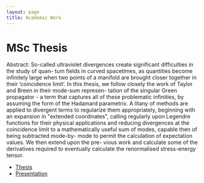 ```yaml
---
layout: page
title: Academic Work
---
```


# MSc Thesis

Abstract: So-called ultraviolet divergences create significant difficulties in the study of quan- tum fields in curved spacetimes, as quantities become infinitely large when two points of a manifold are brought closer together in their ’coincidence limit’. In this thesis, we follow closely the work of Taylor and Breen in their mode-sum represen- tation of the singular Green propagator - a term that captures all of these problematic infinities, by assuming the form of the Hadamard parametrix. A litany of methods are applied to divergent terms to regularize them appropriately, beginning with an expansion in "extended coordinates", calling regularly upon Legendre functions for their physical applications and reducing divergences at the coincidence limit to a mathematically useful sum of modes, capable then of being subtracted mode-by- mode to permit the calculation of expectation values. We then extend upon the pre- vious work and calculate some of the derivatives required to eventually calculate the renormalised stress-energy tensor.

+ [Thesis](https://github.com/TrivialProof/TrivialProof.github.io/blob/master/Thesis.pdf)
+ [Presentation](https://github.com/TrivialProof/TrivialProof.github.io/blob/master/Thesis%20Final%20Presentation.pdf)

